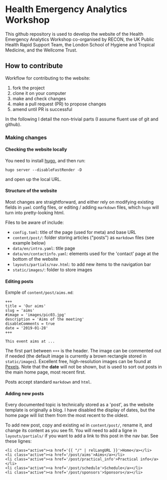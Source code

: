 
# Health Emergency Analytics Workshop

This github repository is used to develop the website of the Health Emergency
Analytics Workshop co-organised by RECON, the UK Public Health Rapid Support
Team, the London School of Hygiene and Tropical Medicine, and the Wellcome
Trust.



## How to contribute

Workflow for contributing to the website: 

1. fork the project
2. clone it on your computer
3. make and check changes
4. make a pull request (PR) to propose changes
5. amend until PR is successful

In the following I detail the non-trivial parts (I assume fluent use of git and
github).



### Making changes

#### Checking the website locally

You need to install [hugo](https://gohugo.io/getting-started/installing/), and then run:

```
hugo server --disableFastRender -D
```

and open up the local URL.


#### Structure of the website

Most changes are straightforward, and either rely on modifying existing fields
in `yaml` config files, or editing / adding `markdown` files, which `hugo` will
turn into pretty-looking html.

Files to be aware of include:

* `config.toml`: title of the page (used for meta) and base URL
* `content/post/`: folder storing articles ("posts") as `markdown` files (see
  example below)
* `data/en/intro.yaml`: title page
* `data/en/contactinfo.yaml`: elements used for the 'contact' page at the bottom
  of the website
* `layouts/partials/nav.html`: to add new items to the navigation bar
* `static/images/`: folder to store images


#### Editing posts

Exmple of `content/post/aims.md`:

```
+++
title = 'Our aims'
slug = 'aims'
#image = 'images/pic03.jpg'
description = 'Aims of the meeting'
disableComments = true
date = '2019-01-28'
+++

This event aims at ...
```

The first part between `+++` is the header. The image can be commented out if
needed (the default image is currently a brown rectangle stored in
`static/images`). Excellent free, high-resolution images can be found at
[Pexels](https://www.pexels.com/). Note that the **date** will not be shown, but
is used to sort out posts in the main home page, most recent first.


Posts accept standard `markdown` and `html`.



#### Adding new posts

Every documented topic is technically stored as a 'post', as the website
template is originally a blog. I have disabled the display of dates, but the
home page will list them from the most recent to the oldest.

To add new post, copy and existing `md` in `content/post/`, rename it, and
change its content as you see fit. You will need to add a ligne in
`layouts/partials/` if you want to add a link to this post in the nav bar. See
these lignes:

```{html}
<li class="active"><a href='{{ "/" | relLangURL }}'>Home</a></li>
<li class="active"><a href='/post/aims'>Aims</a></li>
<li class="active"><a href='/post/practical_info'>Practical info</a></li>
<li class="active"><a href='/post/schedule'>Schedule</a></li>
<li class="active"><a href='/post/sponsors'>Sponsors</a></li>
```
